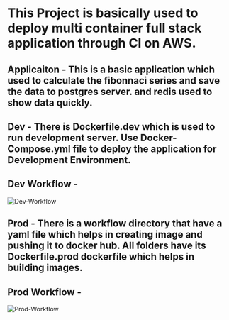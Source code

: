 # This Project is basically used to deploy multi container full stack application through CI on AWS.

## Applicaiton - This is a basic application which used to calculate the fibonnaci series and save the data to postgres server. and redis used to show data quickly.
## Dev - There is Dockerfile.dev which is used to run development server. Use Docker-Compose.yml file to deploy the application for Development Environment.

## Dev Workflow - 
![Dev-Workflow](https://github.com/nirdeshkumar02/docker-advanaced-app-multi-container/blob/master/Dev.png)

## Prod - There is a workflow directory that have a yaml file which helps in creating image and pushing it to docker hub. All folders have its Dockerfile.prod dockerfile which helps in building images.

## Prod Workflow - 
![Prod-Workflow](https://github.com/nirdeshkumar02/docker-advanaced-app-multi-container/blob/master/Prod.png)

